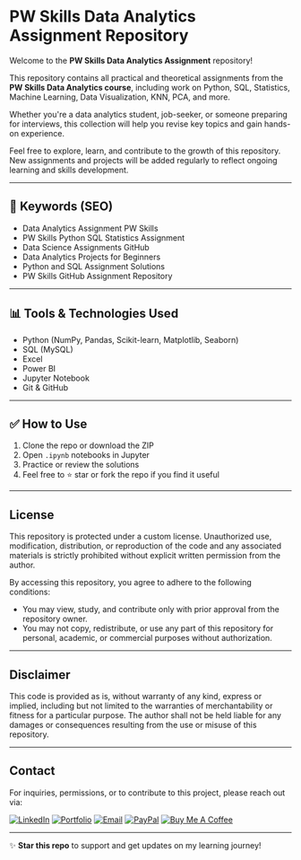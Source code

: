 # PW Skills Data Analytics Assignment Repository 

Welcome to the **PW Skills Data Analytics Assignment** repository!  

This repository contains all practical and theoretical assignments from the **PW Skills Data Analytics course**, including work on Python, SQL, Statistics, Machine Learning, Data Visualization, KNN, PCA, and more.

Whether you're a data analytics student, job-seeker, or someone preparing for interviews, this collection will help you revise key topics and gain hands-on experience.

Feel free to explore, learn, and contribute to the growth of this repository. New assignments and projects will be added regularly to reflect ongoing learning and skills development.  

---

## 🔑 Keywords (SEO)

- Data Analytics Assignment PW Skills  
- PW Skills Python SQL Statistics Assignment  
- Data Science Assignments GitHub  
- Data Analytics Projects for Beginners  
- Python and SQL Assignment Solutions  
- PW Skills GitHub Assignment Repository  

---

## 📊 Tools & Technologies Used

- Python (NumPy, Pandas, Scikit-learn, Matplotlib, Seaborn)  
- SQL (MySQL)  
- Excel  
- Power BI  
- Jupyter Notebook  
- Git & GitHub  

---

## ✅ How to Use

1. Clone the repo or download the ZIP  
2. Open `.ipynb` notebooks in Jupyter  
3. Practice or review the solutions  
4. Feel free to ⭐ star or fork the repo if you find it useful  

---

## License  

This repository is protected under a custom license. Unauthorized use, modification, distribution, or reproduction of the code and any associated materials is strictly prohibited without explicit written permission from the author.  

By accessing this repository, you agree to adhere to the following conditions:  
- You may view, study, and contribute only with prior approval from the repository owner.  
- You may not copy, redistribute, or use any part of this repository for personal, academic, or commercial purposes without authorization.  

---

## Disclaimer  

This code is provided as is, without warranty of any kind, express or implied, including but not limited to the warranties of merchantability or fitness for a particular purpose. The author shall not be held liable for any damages or consequences resulting from the use or misuse of this repository.  

---

## Contact  

For inquiries, permissions, or to contribute to this project, please reach out via:  

[![LinkedIn](https://img.shields.io/badge/LinkedIn-0077B5?style=for-the-badge&logo=linkedin&logoColor=white)](https://www.linkedin.com/in/avineshlko/)  [![Portfolio](https://img.shields.io/badge/Portfolio-000000?style=for-the-badge&logo=githubpages&logoColor=white)](https://avinesh-masih.github.io/)  [![Email](https://img.shields.io/badge/Email-D14836?style=for-the-badge&logo=gmail&logoColor=white)](mailto:skmasih11@gmail.com)  [![PayPal](https://img.shields.io/badge/PayPal-009CDE?style=for-the-badge&logo=paypal&logoColor=white)](https://paypal.me/AVINESHMASIH)  [![Buy Me A Coffee](https://img.shields.io/badge/Buy%20Me%20A%20Coffee-FFDD00?style=for-the-badge&logo=buy-me-a-coffee&logoColor=black)](https://buymeacoffee.com/avineshlko)

---

✨ **Star this repo** to support and get updates on my learning journey!  
